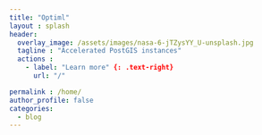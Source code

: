 ```yaml
---
title: "Optiml"
layout : splash
header:
  overlay_image: /assets/images/nasa-6-jTZysYY_U-unsplash.jpg
  tagline : "Accelerated PostGIS instances"
  actions : 
    - label: "Learn more" {: .text-right}
      url: "/"

permalink : /home/
author_profile: false  
categories:
  - blog
---
```

